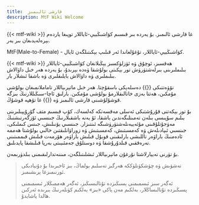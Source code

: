 ```yaml
---
title:  قارشى ئالىمىز
description: MtF Wiki Welcome
---
```


{{< mtf-wiki >}} غا قارشى ئالىمىز. بۇ يەردە بىر قىسىم كۋاشىڭبيې-ئاياللار توپىغا ياردەم بېرەلەيدىغان بىر يەر.

MtF(Male-to-Female) - كۋاشىڭبيې-ئاياللار، تۇغۇلغاندا ئەر قىلىپ بېكىتىلگەن ئايال.

{{< mtf-wiki >}} ھەقسىز، ئوچۇق ۋە ئۈزلۈكسىز يېڭىلانغان كۋاشىڭبيې-ئاياللار بىلىملىرىنى بىرلەشتۈرۈش تور بېكىتى بولۇشقا ۋەدە بېرىدۇ، بۇ يەردە ھەر خىل داۋالاش بىلىملىرى ۋە داۋالاش بايلىقلىرى ۋە باشقا ئىشلار بار.

نۆۋەتتىكى {{<mtf-wiki>}} دەسلەپكى باسقۇچتا. ھەر خىل ماتېرىياللار تاماملانمىغان بولۇشى مۇمكىن، ھەتتا بەزى خاتالىقلارمۇ بولۇشى مۇمكىن. بارلىق ئاچا-سىڭىللارنىڭ بىزگە قوشۇلۇشىنى قارشى ئالىمىز ۋە {{<mtf-wiki>}} غا تۆھپە قوشۇڭ.

بۇ تور بېكەتنى قۇرۇشتىكى ئەسلى مەقسەتكە كەلسەك، كۆپ قىسىم متف گۇرۇپپىلىرىنى بىلىم سۇپىسى بىلەن تەمىنلىگەندىن باشقا، ئۇ يەنە باشقىلارنىڭ جىنسىي ئۆزگەرتىشنىڭ مەۋجۇتلۇقىنى مۇئەييەنلەشتۈرۈشىگە ئىنتىزار. جىنسىي يۆنىلىش، جىنس كىملىكى، جىنسىي ئىپادىلەش ۋە كەمسىتىش، كەمسىتىش ۋە زوراۋانلىقتىن خالىي بولۇشتا ھەممە ئادەمنىڭ باراۋەر تاللىشى بارلىقىنى قوبۇل قىلىش باراۋەر ھۆرمەت قىلىش قىممىتىنى تەرەققىي قىلدۇرۇشقا ۋە دوستلۇق جەمئىيىتى بەرپا قىلىشقا پايدىلىق.

بۇ تۈرنى تەييارلاشتا نۇرغۇن ماتېرىياللار ئىشلىتىلگەن، مىننەتدارلىقىمنى بىلدۈرىمەن.

> تەشۋىش ۋە چۈشكۈنلۈككە ھەرگىز تەسلىم بولماڭ، بىز ئاخىرىدا بۇ دۇنيادىكى ئورنىمىزغا ېرىشىمىز.
>
> ئەگەر سىز ئىسمىمنى ېسىڭىزدە تۇتالىسىڭىز، ئەگەر ھەممىڭلار ئىسمىمنى ېسىڭىزدە تۇتالىساڭلار، بەلكىم مەن ياكى «بىز» بەلكىم كۈنلەرنىڭ بىرىدە ئەركىن ھالدا ياشايدۇ.

[^2]: <https://github.com/mtf-wiki>
[^3]: بۇ تور بېكەتنىڭ قۇرغۇچىسى كېنچيۇ ئاتالمىش ​​«تۈزىتىش»
